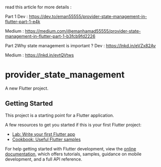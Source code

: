 read this article for more details :

 Part 1
 Dev : https://dev.to/eman55555/provider-state-management-in-flutter-part-1-e4k     
 
 Medium : https://medium.com/@emanhamad55555/provider-state-management-in-flutter-part-1-b3fcb9fd2226
 
 Part 2Why state management is important ?
 Dev : https://lnkd.in/eVZx82Av
 
 Medium : https://lnkd.in/evtQVtws

# provider_state_management

A new Flutter project.

## Getting Started

This project is a starting point for a Flutter application.

A few resources to get you started if this is your first Flutter project:

- [Lab: Write your first Flutter app](https://docs.flutter.dev/get-started/codelab)
- [Cookbook: Useful Flutter samples](https://docs.flutter.dev/cookbook)

For help getting started with Flutter development, view the
[online documentation](https://docs.flutter.dev/), which offers tutorials,
samples, guidance on mobile development, and a full API reference.

